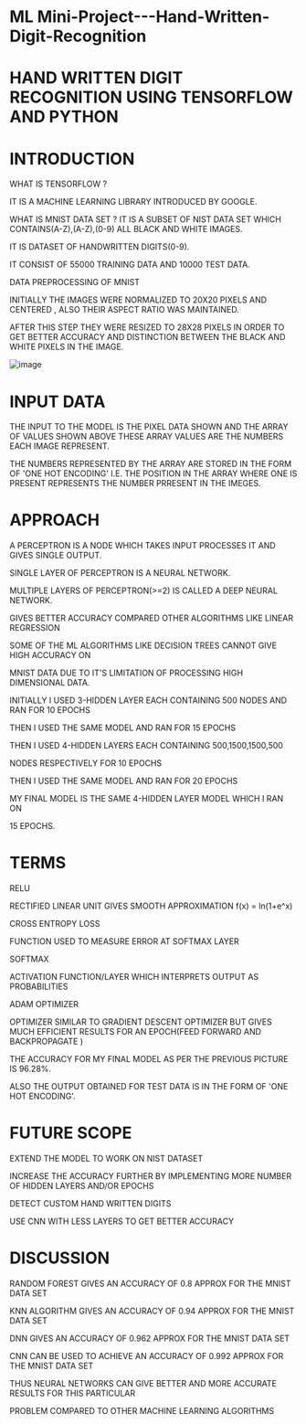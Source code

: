 # ML Mini-Project---Hand-Written-Digit-Recognition

# HAND WRITTEN DIGIT RECOGNITION USING TENSORFLOW AND PYTHON

# INTRODUCTION

WHAT IS TENSORFLOW ?

IT IS A MACHINE LEARNING LIBRARY INTRODUCED BY GOOGLE.


WHAT IS MNIST DATA SET ?
IT IS A SUBSET OF NIST DATA SET WHICH CONTAINS(A-Z),(A-Z),(0-9) ALL BLACK AND WHITE IMAGES.

IT IS DATASET OF HANDWRITTEN DIGITS(0-9).

IT CONSIST OF 55000 TRAINING DATA AND 10000 TEST DATA.


DATA PREPROCESSING OF MNIST

INITIALLY THE IMAGES WERE NORMALIZED TO 20X20 PIXELS AND CENTERED , ALSO THEIR ASPECT RATIO WAS
MAINTAINED.

AFTER THIS STEP THEY WERE RESIZED TO 28X28 PIXELS IN ORDER TO GET BETTER ACCURACY AND DISTINCTION
BETWEEN THE BLACK AND WHITE PIXELS IN THE IMAGE.





![image](https://user-images.githubusercontent.com/67232573/114437002-dbbf6100-9b7a-11eb-904e-36498e616000.png)



# INPUT DATA

THE INPUT TO THE MODEL IS THE PIXEL DATA SHOWN AND THE ARRAY OF VALUES SHOWN ABOVE
THESE ARRAY VALUES ARE THE NUMBERS EACH IMAGE REPRESENT.

THE NUMBERS REPRESENTED BY THE ARRAY ARE STORED IN THE FORM OF 'ONE HOT ENCODING' I.E.
THE POSITION IN THE ARRAY WHERE ONE IS PRESENT REPRESENTS THE NUMBER PRRESENT IN THE IMEGES.

# APPROACH

A PERCEPTRON IS A NODE WHICH TAKES INPUT PROCESSES IT AND GIVES SINGLE OUTPUT.

SINGLE LAYER OF PERCEPTRON IS A NEURAL NETWORK.

MULTIPLE LAYERS OF PERCEPTRON(>=2) IS CALLED A DEEP NEURAL NETWORK.

GIVES BETTER ACCURACY COMPARED OTHER ALGORITHMS LIKE LINEAR REGRESSION

SOME OF THE ML ALGORITHMS LIKE DECISION TREES CANNOT GIVE HIGH ACCURACY ON

MNIST DATA DUE TO IT'S LIMITATION OF PROCESSING HIGH DIMENSIONAL DATA.

INITIALLY I USED 3-HIDDEN LAYER EACH CONTAINING 500 NODES AND
RAN FOR 10 EPOCHS

THEN I USED THE SAME MODEL AND RAN FOR 15 EPOCHS

THEN I USED 4-HIDDEN LAYERS EACH CONTAINING 500,1500,1500,500

NODES RESPECTIVELY FOR 10 EPOCHS

THEN I USED THE SAME MODEL AND RAN FOR 20 EPOCHS

MY FINAL MODEL IS THE SAME 4-HIDDEN LAYER MODEL WHICH I RAN ON 

15 EPOCHS.


# TERMS

RELU

RECTIFIED LINEAR UNIT GIVES SMOOTH APPROXIMATION  f(x) = ln(1+e^x)

CROSS ENTROPY LOSS

FUNCTION USED TO MEASURE ERROR AT SOFTMAX LAYER

SOFTMAX

ACTIVATION FUNCTION/LAYER WHICH INTERPRETS OUTPUT AS PROBABILITIES

ADAM OPTIMIZER


OPTIMIZER SIMILAR TO GRADIENT DESCENT OPTIMIZER BUT GIVES MUCH EFFICIENT RESULTS FOR AN
EPOCH(FEED FORWARD AND BACKPROPAGATE )

THE ACCURACY FOR MY FINAL
MODEL AS PER THE PREVIOUS
PICTURE IS 96.28%.

ALSO THE OUTPUT OBTAINED FOR
TEST DATA IS IN THE FORM OF 'ONE
HOT ENCODING'.

# FUTURE SCOPE

EXTEND THE MODEL TO WORK ON NIST DATASET

INCREASE THE ACCURACY FURTHER BY IMPLEMENTING MORE NUMBER OF HIDDEN LAYERS
AND/OR EPOCHS

DETECT CUSTOM HAND WRITTEN DIGITS

USE CNN WITH LESS LAYERS TO GET BETTER ACCURACY

# DISCUSSION

RANDOM FOREST GIVES AN ACCURACY OF 0.8 APPROX FOR THE MNIST DATA SET

KNN ALGORITHM GIVES AN ACCURACY OF 0.94 APPROX FOR THE MNIST DATA SET

DNN GIVES AN ACCURACY OF 0.962 APPROX FOR THE MNIST DATA SET

CNN CAN BE USED TO ACHIEVE AN ACCURACY OF 0.992 APPROX FOR THE MNIST DATA SET

THUS NEURAL NETWORKS CAN GIVE BETTER AND MORE ACCURATE RESULTS FOR THIS PARTICULAR

PROBLEM COMPARED TO OTHER MACHINE LEARNING ALGORITHMS

